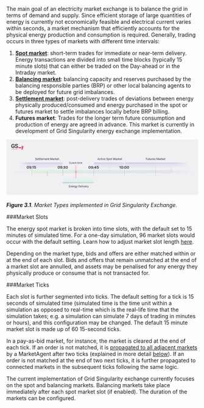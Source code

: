 The main goal of an electricity market exchange is to balance the grid in terms of demand and supply. Since efficient storage of large quantities of energy is currently not economically feasible and electrical current varies within seconds, a market mechanism that efficiently accounts for the physical energy production and consumption is required. Generally, trading occurs in three types of markets with different time intervals:

1. **[Spot market](spot-market-types.md)**: short-term trades for immediate or near-term delivery. Energy transactions are divided into small time blocks (typically 15 minute slots) that can either be traded on the Day-ahead or in the Intraday market.
2. **[Balancing market](balancing-market.md)**: balancing capacity and reserves purchased by the balancing responsible parties (BRP) or other local balancing agents to be deployed for future grid imbalances.
3. **[Settlement market](settlement-market-structure.md)**: post-delivery trades of deviations between energy physically produced/consumed and energy purchased in the spot or futures market to settle imbalances locally before BRP billing.
4. **Futures market**: Trades for the longer term future consumption and production of energy are agreed in advance. This market is currently in development of Grid Singularity energy exchange implementation.

![alt_text](img/market-types.png)

***Figure 3.1***. *Market Types implemented in Grid Singularity Exchange.*

###Market Slots

The energy spot market is broken into time slots, with the default set to 15 minutes of simulated time. For a one-day simulation, 96 market slots would occur with the default setting. Learn how to adjust market slot length [here](community-settings.md).

Depending on the market type, bids and offers are either matched within or at the end of each slot. Bids and offers that remain unmatched at the end of a market slot are annulled, and assets may be penalised for any energy they physically produce or consume that is not transacted for.

###Market Ticks

Each slot is further segmented into ticks. The default setting for a tick is 15 seconds of simulated time (simulated time is the time unit within a simulation as opposed to real-time which is the real-life time that the simulation takes; e.g. a simulation can simulate 7 days of trading in minutes or hours), and this configuration may be changed. The default 15 minute market slot is made up of 60 15-second ticks.

In a pay-as-bid market, for instance, the market is cleared at the end of each tick. If an order is not matched, it is [propagated to all adjacent markets](market-agent.md) by a MarketAgent after two ticks (explained in more detail [below](two-sided-pay-as-bid.md)). If an order is not matched at the end of two next ticks, it is further propagated to connected markets in the subsequent ticks following the same logic.

The current implementation of Grid Singularity exchange currently focuses on the spot and balancing markets. Balancing markets take place immediately after each spot market slot (if enabled). The duration of the markets can be configured.
